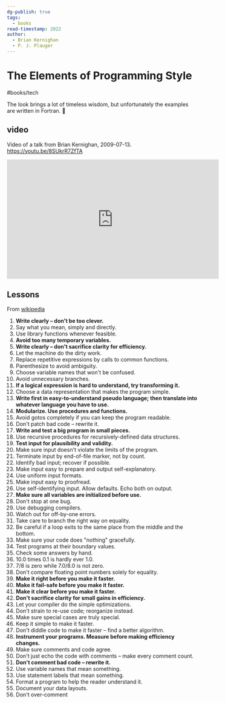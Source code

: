 ```yaml
---
dg-publish: true
tags:
  - books
read-timestamp: 2022
author:
  - Brian Kernighan
  - P. J. Plauger
---
```


# The Elements of Programming Style

#books/tech 

The look brings a lot of timeless wisdom, but unfortunately the examples are written in Fortran. 🙁

## video

Video of a talk from Brian Kernighan, 2009-07-13. <https://youtu.be/8SUkrR7ZfTA>

<iframe width="560" height="315" src="https://www.youtube.com/embed/8SUkrR7ZfTA" title="YouTube video player" frameborder="0" allow="accelerometer; autoplay; clipboard-write; encrypted-media; gyroscope; picture-in-picture" allowfullscreen></iframe>


## Lessons
From [wikipedia](https://en.wikipedia.org/wiki/The_Elements_of_Programming_Style)

1.  **Write clearly – don't be too clever.**
2.  Say what you mean, simply and directly.
3.  Use library functions whenever feasible.
4.  **Avoid too many temporary variables.**
5.  **Write clearly – don't sacrifice clarity for efficiency.**
6.  Let the machine do the dirty work.
7.  Replace repetitive expressions by calls to common functions.
8.  Parenthesize to avoid ambiguity.
9.  Choose variable names that won't be confused.
10.  Avoid unnecessary branches.
11.  **If a logical expression is hard to understand, try transforming it.**
12.  Choose a data representation that makes the program simple.
13.  **Write first in easy-to-understand pseudo language; then translate into whatever language you have to use.**
14.  **Modularize. Use procedures and functions.**
15.  Avoid gotos completely if you can keep the program readable.
16.  Don't patch bad code – rewrite it.
17.  **Write and test a big program in small pieces.**
18.  Use recursive procedures for recursively-defined data structures.
19.  **Test input for plausibility and validity.**
20.  Make sure input doesn't violate the limits of the program.
21.  Terminate input by end-of-file marker, not by count.
22.  Identify bad input; recover if possible.
23.  Make input easy to prepare and output self-explanatory.
24.  Use uniform input formats.
25.  Make input easy to proofread.
26.  Use self-identifying input. Allow defaults. Echo both on output.
27.  **Make sure all variables are initialized before use.**
28.  Don't stop at one bug.
29.  Use debugging compilers.
30.  Watch out for off-by-one errors.
31.  Take care to branch the right way on equality.
32.  Be careful if a loop exits to the same place from the middle and the bottom.
33.  Make sure your code does "nothing" gracefully.
34.  Test programs at their boundary values.
35.  Check some answers by hand.
36.  10.0 times 0.1 is hardly ever 1.0.
37.  7/8 is zero while 7.0/8.0 is not zero.
38.  Don't compare floating point numbers solely for equality.
39.  **Make it right before you make it faster.**
40.  **Make it fail-safe before you make it faster.**
41.  **Make it clear before you make it faster.**
42.  **Don't sacrifice clarity for small gains in efficiency.**
43.  Let your compiler do the simple optimizations.
44.  Don't strain to re-use code; reorganize instead.
45.  Make sure special cases are truly special.
46.  Keep it simple to make it faster.
47.  Don't diddle code to make it faster – find a better algorithm.
48.  **Instrument your programs. Measure before making efficiency changes.**
49.  Make sure comments and code agree.
50.  Don't just echo the code with comments – make every comment count.
51.  **Don't comment bad code – rewrite it.**
52.  Use variable names that mean something.
53.  Use statement labels that mean something.
54.  Format a program to help the reader understand it.
55.  Document your data layouts.
56.  Don't over-comment